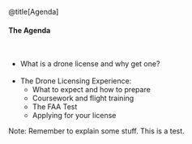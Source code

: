 <div class="slide-bg-style-left"></div><div class="slide-bg-style-right"></div>

@title[Agenda]

#### <span class="orange">The Agenda</span>

<br>

<ul>
  <li class="fragment no-bullet">What is a drone license and why get one?</li>
  <br>
  <li class="fragment">The Drone Licensing Experience:
    <ul>
      <li class="fragment no-bullet">What to expect and how to prepare</li>
      <li class="fragment no-bullet">Coursework and flight training</li>
      <li class="fragment no-bullet">The FAA Test</li>
      <li class="fragment no-bullet">Applying for your license</li>
    </ul>
  </li>
</ul>

Note:
Remember to explain some stuff. This is a test.
